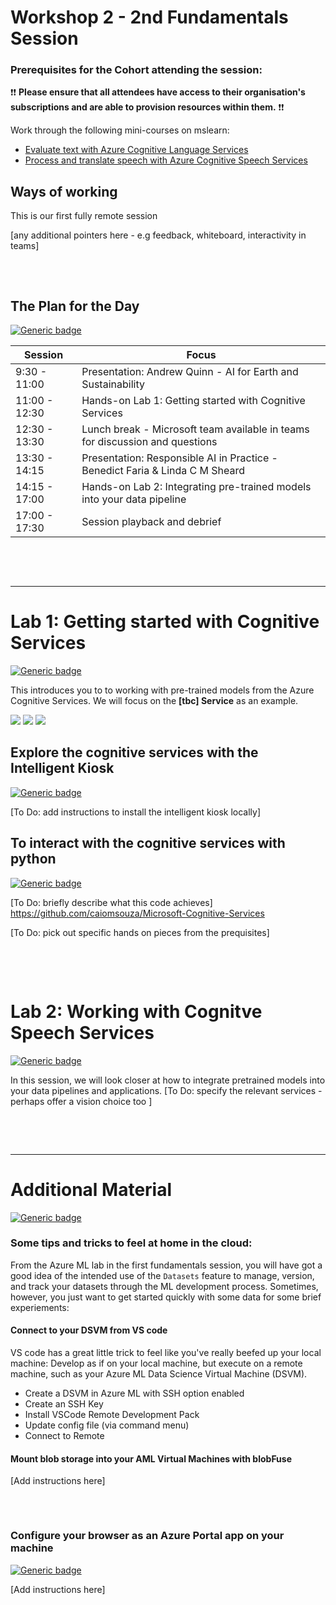 # Workshop 2 - 2nd Fundamentals Session

### Prerequisites for the Cohort attending the session:

❗️❗️ **Please ensure that all attendees have access to their organisation's subscriptions and are able to provision resources within them.** ❗️❗️

Work through the following mini-courses on mslearn:
- [Evaluate text with Azure Cognitive Language Services](https://docs.microsoft.com/en-gb/learn/paths/evaluate-text-with-language-services/)
- [Process and translate speech with Azure Cognitive Speech Services](https://docs.microsoft.com/en-gb/learn/paths/translate-speech-with-speech-services/)


## Ways of working

This is our first fully remote session

[any additional pointers here - e.g feedback, whiteboard, interactivity in teams]

<pre>


</pre>



## The Plan for the Day

[![Generic badge](https://img.shields.io/badge/STATUS-DRAFT-ORANGE.svg)](https://shields.io/)

|Session |Focus |
|--|--|
|9:30 - 11:00 | Presentation: Andrew Quinn - AI for Earth and Sustainability |
|11:00 - 12:30 | Hands-on Lab 1: Getting started with Cognitive Services |
|12:30 - 13:30 | Lunch break - Microsoft team available in teams for discussion and questions |
|13:30 - 14:15 | Presentation: Responsible AI in Practice - Benedict Faria & Linda C M Sheard |
|14:15 - 17:00 | Hands-on Lab 2: Integrating pre-trained models into your data pipeline |
|17:00 - 17:30 | Session playback and debrief |


<pre>



</pre>
<hr>


# Lab 1: Getting started with Cognitive Services
[![Generic badge](https://img.shields.io/badge/STATUS-DRAFT-ORANGE.svg)](https://shields.io/)

This introduces you to to working with pre-trained models from the Azure Cognitive Services. We will focus on the **[tbc] Service** as an example.

<img src=https://docs.microsoft.com/en-us/learn/achievements/data-ai/classify-and-moderate-text-with-azure-content-moderator.svg/>
<img src=https://docs.microsoft.com/en-us/learn/achievements/data-ai/create-and-publish-a-luis-model.svg>
<img src=https://docs.microsoft.com/en-us/learn/achievements/classify-user-feedback-with-the-text-analytics-api.svg>


## Explore the cognitive services with the Intelligent Kiosk
[![Generic badge](https://img.shields.io/badge/mode-no_code-BLUE.svg)](https://shields.io/)

[To Do: add instructions to install the intelligent kiosk locally]

## To interact with the cognitive services with python
[![Generic badge](https://img.shields.io/badge/mode-python-PURPLE.svg)](https://shields.io/)

[To Do: briefly describe what this code achieves]
https://github.com/caiomsouza/Microsoft-Cognitive-Services

[To Do: pick out specific hands on pieces from the prequisites]

<pre>



</pre>

# Lab 2: Working with Cognitve Speech Services
[![Generic badge](https://img.shields.io/badge/STATUS-DRAFT-ORANGE.svg)](https://shields.io/)

In this session, we will look closer at how to integrate pretrained models into your data pipelines and applications.
[To Do: specify the relevant services - perhaps offer a vision choice too ]





<pre>



</pre>
<hr>

# Additional Material 
[![Generic badge](https://img.shields.io/badge/STATUS-DRAFT-ORANGE.svg)](https://shields.io/)

### Some tips and tricks to feel at home in the cloud:

From the Azure ML lab in the first fundamentals session, you will have got a good idea of the intended use of the `Datasets` feature to manage, version, and track your datasets through the ML development process. Sometimes, however, you just want to get started quickly with some data for some brief experiements: 

#### Connect to your DSVM from VS code
VS code has a great little trick to feel like you've really beefed up your local machine: Develop as if on your local machine, but execute on a remote machine, such as your Azure ML Data Science Virtual Machine (DSVM).

- Create a DSVM in Azure ML with SSH option enabled
- Create an SSH Key
- Install VSCode Remote Development Pack
- Update config file (via command menu)
- Connect to Remote

#### Mount blob storage into your AML Virtual Machines with blobFuse

[Add instructions here]

<pre>


</pre>


### Configure your browser as an Azure Portal app on your machine 
[![Generic badge](https://img.shields.io/badge/mode-no_code-BLUE.svg)](https://shields.io/)

[Add instructions here]
<pre>


</pre>
